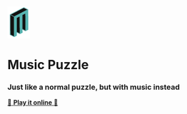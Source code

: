 ![Alt text](/MusicPuzzle/image//myLogo.png?raw=true ) 

# Music Puzzle 

### Just like a normal puzzle, but with music instead 

[:musical_note:  **Play it online** :musical_note:](http://musicpuzzle.free.fr/)

